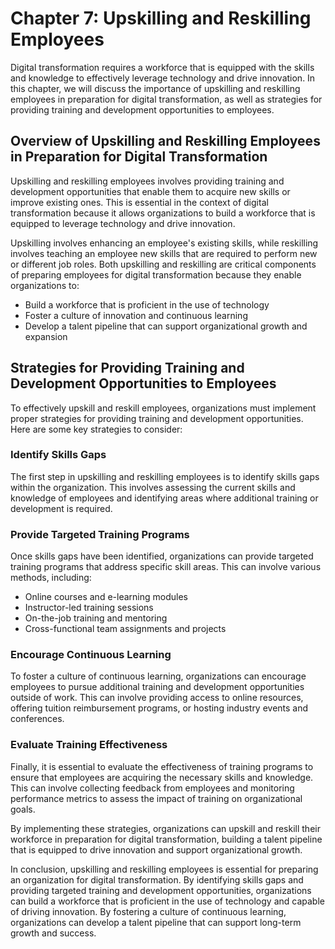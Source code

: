 Chapter 7: Upskilling and Reskilling Employees
==============================================

Digital transformation requires a workforce that is equipped with the skills and knowledge to effectively leverage technology and drive innovation. In this chapter, we will discuss the importance of upskilling and reskilling employees in preparation for digital transformation, as well as strategies for providing training and development opportunities to employees.

Overview of Upskilling and Reskilling Employees in Preparation for Digital Transformation
-----------------------------------------------------------------------------------------

Upskilling and reskilling employees involves providing training and development opportunities that enable them to acquire new skills or improve existing ones. This is essential in the context of digital transformation because it allows organizations to build a workforce that is equipped to leverage technology and drive innovation.

Upskilling involves enhancing an employee's existing skills, while reskilling involves teaching an employee new skills that are required to perform new or different job roles. Both upskilling and reskilling are critical components of preparing employees for digital transformation because they enable organizations to:

* Build a workforce that is proficient in the use of technology
* Foster a culture of innovation and continuous learning
* Develop a talent pipeline that can support organizational growth and expansion

Strategies for Providing Training and Development Opportunities to Employees
----------------------------------------------------------------------------

To effectively upskill and reskill employees, organizations must implement proper strategies for providing training and development opportunities. Here are some key strategies to consider:

### Identify Skills Gaps

The first step in upskilling and reskilling employees is to identify skills gaps within the organization. This involves assessing the current skills and knowledge of employees and identifying areas where additional training or development is required.

### Provide Targeted Training Programs

Once skills gaps have been identified, organizations can provide targeted training programs that address specific skill areas. This can involve various methods, including:

* Online courses and e-learning modules
* Instructor-led training sessions
* On-the-job training and mentoring
* Cross-functional team assignments and projects

### Encourage Continuous Learning

To foster a culture of continuous learning, organizations can encourage employees to pursue additional training and development opportunities outside of work. This can involve providing access to online resources, offering tuition reimbursement programs, or hosting industry events and conferences.

### Evaluate Training Effectiveness

Finally, it is essential to evaluate the effectiveness of training programs to ensure that employees are acquiring the necessary skills and knowledge. This can involve collecting feedback from employees and monitoring performance metrics to assess the impact of training on organizational goals.

By implementing these strategies, organizations can upskill and reskill their workforce in preparation for digital transformation, building a talent pipeline that is equipped to drive innovation and support organizational growth.

In conclusion, upskilling and reskilling employees is essential for preparing an organization for digital transformation. By identifying skills gaps and providing targeted training and development opportunities, organizations can build a workforce that is proficient in the use of technology and capable of driving innovation. By fostering a culture of continuous learning, organizations can develop a talent pipeline that can support long-term growth and success.
